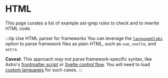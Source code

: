 # HTML

This page curates a list of example ast-grep rules to check and to rewrite HTML code.

:::tip Use HTML parser for frameworks
You can leverage the [`languageGlobs`](/reference/sgconfig.html#languageglobs) option to parse framework files as plain HTML, such as `vue`, `svelte`, and `astro`.

**Caveat**: This approach may not parse framework-specific syntax, like Astro's [frontmatter script](https://docs.astro.build/en/basics/astro-components/#the-component-script) or [Svelte control flow](https://svelte.dev/docs/svelte/if). You will need to load [custom languages](/advanced/custom-language.html) for such cases.
:::

<!--@include: ./upgrade-ant-design-vue.md-->